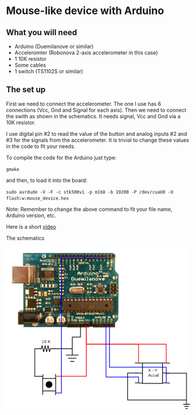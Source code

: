 # Mouse-like device with Arduino

## What you will need
* Arduino (Duemilanove or similar)
* Acceleromter (Robonova 2-axis accelerometer in this case)
* 1 10K resistor
* Some cables
* 1 switch (TS1102S or similar)

## The set up
First we need to connect the accelerometer. The one I use has 6 connections (Vcc, Gnd and Signal for each axis).
Then we need to connect the swith as shown in the schematics. It needs signal, Vcc and Gnd via a 10K resistor.

I use digital pin #2 to read the value of the button and analog inputs #2 and #3 for the signals from the accelerometer.
It is trivial to change these values in the code to fit your needs.

To compile the code for the Arduino just type:

`gmake`

and then, to load it into the board:

`sudo avrdude -V -F -c stk500v1 -p m168 -b 19200 -P /dev/cuaU0 -U flash:w:mouse_device.hex`

Note: Remember to change the above command to fit your file name, Arduino version, etc.

Here is a short [video]()

The schematics

![schematics](https://github.com/fernape/arduino-projects/blob/master/digital/arduimotion/Schematics.png)
